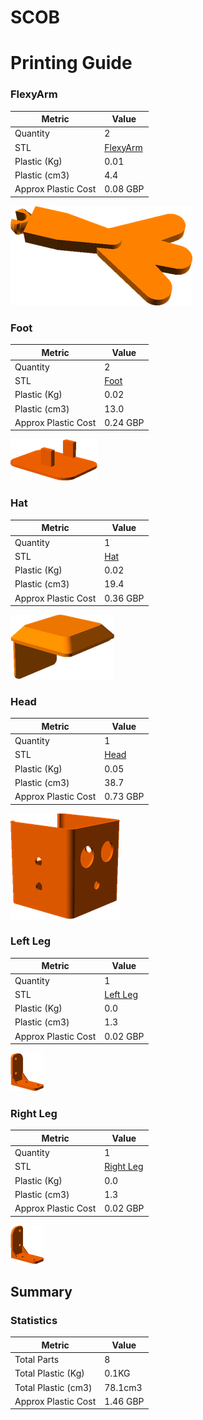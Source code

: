 # SCOB
# Printing Guide

### FlexyArm

Metric | Value 
--- | --- 
Quantity | 2
STL | [FlexyArm](../printedparts/stl/FlexyArm.stl)
Plastic (Kg) | 0.01
Plastic (cm3) | 4.4
Approx Plastic Cost | 0.08 GBP

![](../printedparts/images/FlexyArm_view.png)



### Foot

Metric | Value 
--- | --- 
Quantity | 2
STL | [Foot](../printedparts/stl/Foot.stl)
Plastic (Kg) | 0.02
Plastic (cm3) | 13.0
Approx Plastic Cost | 0.24 GBP

![](../printedparts/images/Foot_view.png)



### Hat

Metric | Value 
--- | --- 
Quantity | 1
STL | [Hat](../printedparts/stl/Hat.stl)
Plastic (Kg) | 0.02
Plastic (cm3) | 19.4
Approx Plastic Cost | 0.36 GBP

![](../printedparts/images/Hat_view.png)



### Head

Metric | Value 
--- | --- 
Quantity | 1
STL | [Head](../printedparts/stl/Head.stl)
Plastic (Kg) | 0.05
Plastic (cm3) | 38.7
Approx Plastic Cost | 0.73 GBP

![](../printedparts/images/Head_view.png)



### Left Leg

Metric | Value 
--- | --- 
Quantity | 1
STL | [Left Leg](../printedparts/stl/LeftLeg.stl)
Plastic (Kg) | 0.0
Plastic (cm3) | 1.3
Approx Plastic Cost | 0.02 GBP

![](../printedparts/images/LeftLeg_view.png)



### Right Leg

Metric | Value 
--- | --- 
Quantity | 1
STL | [Right Leg](../printedparts/stl/RightLeg.stl)
Plastic (Kg) | 0.0
Plastic (cm3) | 1.3
Approx Plastic Cost | 0.02 GBP

![](../printedparts/images/RightLeg_view.png)





## Summary

### Statistics

Metric | Value 
--- | --- 
Total Parts | 8
Total Plastic (Kg) | 0.1KG
Total Plastic (cm3) | 78.1cm3
Approx Plastic Cost | 1.46 GBP


